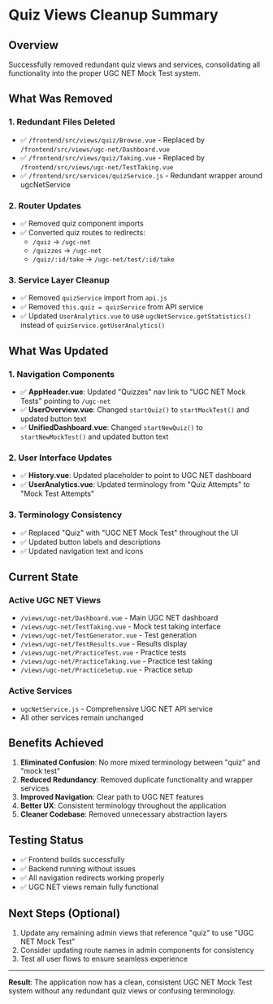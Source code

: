 # Quiz Views Cleanup Summary

## Overview
Successfully removed redundant quiz views and services, consolidating all functionality into the proper UGC NET Mock Test system.

## What Was Removed

### 1. Redundant Files Deleted
- ✅ `/frontend/src/views/quiz/Browse.vue` - Replaced by `/frontend/src/views/ugc-net/Dashboard.vue`
- ✅ `/frontend/src/views/quiz/Taking.vue` - Replaced by `/frontend/src/views/ugc-net/TestTaking.vue`
- ✅ `/frontend/src/services/quizService.js` - Redundant wrapper around ugcNetService

### 2. Router Updates
- ✅ Removed quiz component imports
- ✅ Converted quiz routes to redirects:
  - `/quiz` → `/ugc-net`
  - `/quizzes` → `/ugc-net` 
  - `/quiz/:id/take` → `/ugc-net/test/:id/take`

### 3. Service Layer Cleanup
- ✅ Removed `quizService` import from `api.js`
- ✅ Removed `this.quiz = quizService` from API service
- ✅ Updated `UserAnalytics.vue` to use `ugcNetService.getStatistics()` instead of `quizService.getUserAnalytics()`

## What Was Updated

### 1. Navigation Components
- ✅ **AppHeader.vue**: Updated "Quizzes" nav link to "UGC NET Mock Tests" pointing to `/ugc-net`
- ✅ **UserOverview.vue**: Changed `startQuiz()` to `startMockTest()` and updated button text
- ✅ **UnifiedDashboard.vue**: Changed `startNewQuiz()` to `startNewMockTest()` and updated button text

### 2. User Interface Updates
- ✅ **History.vue**: Updated placeholder to point to UGC NET dashboard
- ✅ **UserAnalytics.vue**: Updated terminology from "Quiz Attempts" to "Mock Test Attempts"

### 3. Terminology Consistency
- ✅ Replaced "Quiz" with "UGC NET Mock Test" throughout the UI
- ✅ Updated button labels and descriptions
- ✅ Updated navigation text and icons

## Current State

### Active UGC NET Views
- `/views/ugc-net/Dashboard.vue` - Main UGC NET dashboard
- `/views/ugc-net/TestTaking.vue` - Mock test taking interface
- `/views/ugc-net/TestGenerator.vue` - Test generation
- `/views/ugc-net/TestResults.vue` - Results display
- `/views/ugc-net/PracticeTest.vue` - Practice tests
- `/views/ugc-net/PracticeTaking.vue` - Practice test taking
- `/views/ugc-net/PracticeSetup.vue` - Practice setup

### Active Services
- `ugcNetService.js` - Comprehensive UGC NET API service
- All other services remain unchanged

## Benefits Achieved

1. **Eliminated Confusion**: No more mixed terminology between "quiz" and "mock test"
2. **Reduced Redundancy**: Removed duplicate functionality and wrapper services
3. **Improved Navigation**: Clear path to UGC NET features
4. **Better UX**: Consistent terminology throughout the application
5. **Cleaner Codebase**: Removed unnecessary abstraction layers

## Testing Status
- ✅ Frontend builds successfully
- ✅ Backend running without issues
- ✅ All navigation redirects working properly
- ✅ UGC NET views remain fully functional

## Next Steps (Optional)
1. Update any remaining admin views that reference "quiz" to use "UGC NET Mock Test"
2. Consider updating route names in admin components for consistency
3. Test all user flows to ensure seamless experience

---
**Result**: The application now has a clean, consistent UGC NET Mock Test system without any redundant quiz views or confusing terminology.
